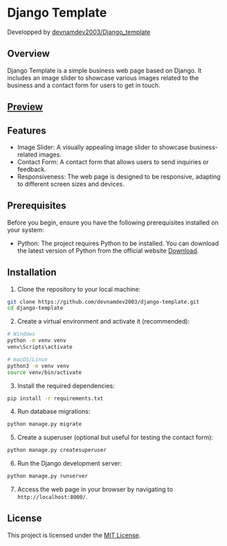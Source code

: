 


# Django Template
Developped by [devnamdev2003/Django_template](https://github.com/devnamdev2003/Django_template)

## Overview

Django Template is a simple business web page based on Django. It includes an image slider to showcase various images related to the business and a contact form for users to get in touch.

## [Preview](https://djangopage.onrender.com/)

## Features

- Image Slider: A visually appealing image slider to showcase business-related images.
- Contact Form: A contact form that allows users to send inquiries or feedback.
- Responsiveness: The web page is designed to be responsive, adapting to different screen sizes and devices.

## Prerequisites

Before you begin, ensure you have the following prerequisites installed on your system:

- Python: The project requires Python to be installed. You can download the latest version of Python from the official website [Download](https://www.python.org/downloads/).

## Installation

1. Clone the repository to your local machine:

```bash
git clone https://github.com/devnamdev2003/django-template.git
cd django-template
```

2. Create a virtual environment and activate it (recommended):

```bash
# Windows
python -m venv venv
venv\Scripts\activate

# macOS/Linux
python3 -m venv venv
source venv/bin/activate
```

3. Install the required dependencies:

```bash
pip install -r requirements.txt
```

4. Run database migrations:

```bash
python manage.py migrate
```

5. Create a superuser (optional but useful for testing the contact form):

```bash
python manage.py createsuperuser
```

6. Run the Django development server:

```bash
python manage.py runserver
```

7. Access the web page in your browser by navigating to `http://localhost:8000/`.


## License

This project is licensed under the [MIT License](LICENSE).

